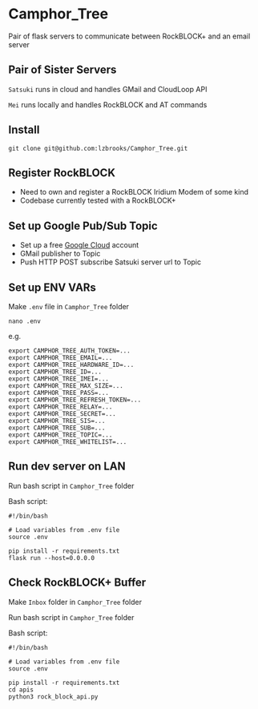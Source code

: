 # Camphor_Tree
Pair of flask servers to communicate between RockBLOCK+ and an email server

## Pair of Sister Servers
`Satsuki` runs in cloud and handles GMail and CloudLoop API

`Mei` runs locally and handles RockBLOCK and AT commands

## Install
```commandline
git clone git@github.com:lzbrooks/Camphor_Tree.git
```

## Register RockBLOCK
- Need to own and register a RockBLOCK Iridium Modem of some kind
- Codebase currently tested with a RockBLOCK+

## Set up Google Pub/Sub Topic
- Set up a free [Google Cloud](https://console.cloud.google.com/) account
- GMail publisher to Topic
- Push HTTP POST subscribe Satsuki server url to Topic

## Set up ENV VARs
Make `.env` file in `Camphor_Tree` folder
```commandline
nano .env
```
e.g.
```commandline
export CAMPHOR_TREE_AUTH_TOKEN=...
export CAMPHOR_TREE_EMAIL=...
export CAMPHOR_TREE_HARDWARE_ID=...
export CAMPHOR_TREE_ID=...
export CAMPHOR_TREE_IMEI=...
export CAMPHOR_TREE_MAX_SIZE=...
export CAMPHOR_TREE_PASS=...
export CAMPHOR_TREE_REFRESH_TOKEN=...
export CAMPHOR_TREE_RELAY=...
export CAMPHOR_TREE_SECRET=...
export CAMPHOR_TREE_SIS=...
export CAMPHOR_TREE_SUB=...
export CAMPHOR_TREE_TOPIC=...
export CAMPHOR_TREE_WHITELIST=...
```

## Run dev server on LAN
Run bash script in `Camphor_Tree` folder

Bash script:
```commandline
#!/bin/bash

# Load variables from .env file
source .env

pip install -r requirements.txt
flask run --host=0.0.0.0
```

## Check RockBLOCK+ Buffer
Make `Inbox` folder in `Camphor_Tree` folder

Run bash script in `Camphor_Tree` folder

Bash script:
```commandline
#!/bin/bash

# Load variables from .env file
source .env

pip install -r requirements.txt
cd apis
python3 rock_block_api.py
```

